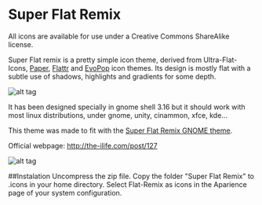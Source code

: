 Super Flat Remix
===========

All icons are available for use under a Creative Commons ShareAlike license. 

Super Flat remix is a pretty simple icon theme, derived from Ultra-Flat-Icons, [Paper](http://snwh.org/paper/), [Flattr](https://nitrux.in/store/flattr-icon-theme/) and [EvoPop](https://github.com/solus-project/evopop-icon-theme) icon themes. Its design is mostly flat with a subtle use of shadows, highlights and gradients for some depth.

![alt tag](http://i1123.photobucket.com/albums/l553/mikelon1/drawing_2.png~original)

It has been designed specially in gnome shell 3.16 but it should work with most linux distributions, under gnome, unity, cinammon, xfce, kde... 

This theme was made to fit with the [Super Flat Remix GNOME theme](http://the-ilife.com/post/130).

Official webpage: http://the-ilife.com/post/127

![alt tag](http://i1123.photobucket.com/albums/l553/mikelon1/2.jpg~original)

##Instalation
     Uncompress the zip file.
     Copy the folder "Super Flat Remix" to .icons in your home directory.
     Select Flat-Remix as icons in the Aparience page of your system configuration.
